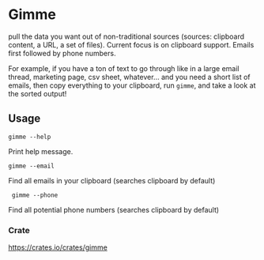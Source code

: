 # Gimme
pull the data you want out of non-traditional sources (sources: clipboard content, a URL, a set of files). Current focus is on clipboard support.  Emails first followed by phone numbers.

For example, if you have a ton of text to go through like in a large email thread, marketing page, csv sheet, whatever... and you need a short list of emails, then copy everything to your clipboard, run `gimme`, and take a look at the sorted output!

## Usage
`gimme --help`

Print help message.

`gimme --email`

Find all emails in your clipboard (searches clipboard by default)

` gimme --phone`

Find all potential phone numbers (searches clipboard by default) 

### Crate
https://crates.io/crates/gimme
